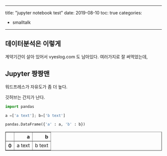 ﻿
---

title: "jupyter notebook test"
date: 2019-08-10
toc: true
categories:

  - smalltalk

---

## 데이터분석은 이렇게

계약기간이 살아 있어서 vyeslog.com 도 남아있다. 여러가지로 잘 써먹었는데, 

## Jupyter 짱짱맨

워드프레스가 자유도가 좀 더 높다.

깃허브는 간지가 난다.


```python
import pandas
```


```python
a =['a text']; b=['b text']
```


```python
pandas.DataFrame({'a' : a, 'b' : b})
```




<div>
<style scoped>
    .dataframe tbody tr th:only-of-type {
        vertical-align: middle;
    }

    .dataframe tbody tr th {
        vertical-align: top;
    }

    .dataframe thead th {
        text-align: right;
    }
</style>
<table border="1" class="dataframe">
  <thead>
    <tr style="text-align: right;">
      <th></th>
      <th>a</th>
      <th>b</th>
    </tr>
  </thead>
  <tbody>
    <tr>
      <th>0</th>
      <td>a text</td>
      <td>b text</td>
    </tr>
  </tbody>
</table>
</div>


